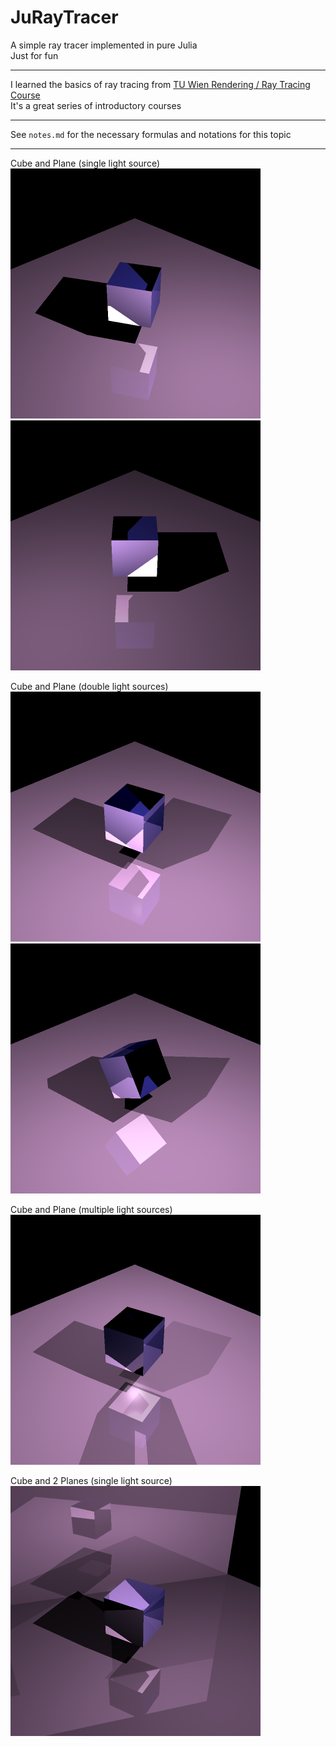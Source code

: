 # JuRayTracer

A simple ray tracer implemented in pure Julia  
Just for fun  

------

I learned the basics of ray tracing from [TU Wien Rendering / Ray Tracing Course](https://www.youtube.com/playlist?list=PLujxSBD-JXgnGmsn7gEyN28P1DnRZG7qi)  
It's a great series of introductory courses  

-----

See `notes.md` for the necessary formulas and notations for this topic  

-----

Cube and Plane (single light source)  
![cube1](gallary/cube1.png)  
![cube2](gallary/cube2.png)  

Cube and Plane (double light sources)  
![cube3](gallary/cube3.png)  
![cube4](gallary/cube4.png)  

Cube and Plane (multiple light sources)  
![cube5](gallary/cube5.png)  

Cube and 2 Planes (single light source)  
![cube6](gallary/cube6.png)  
